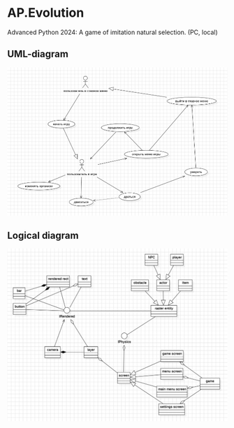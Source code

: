# AP.Evolution
Advanced Python 2024: A game of imitation natural selection. (PC, local)

## UML-diagram
![UML](UML/UMLv1.png)

## Logical diagram
![LogicalDiagram](UML/LogicalDiagramV6.png)
